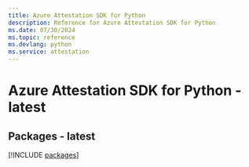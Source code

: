 ```yaml
---
title: Azure Attestation SDK for Python
description: Reference for Azure Attestation SDK for Python
ms.date: 07/30/2024
ms.topic: reference
ms.devlang: python
ms.service: attestation
---
```

# Azure Attestation SDK for Python - latest
## Packages - latest
[!INCLUDE [packages](attestation-index.md)]